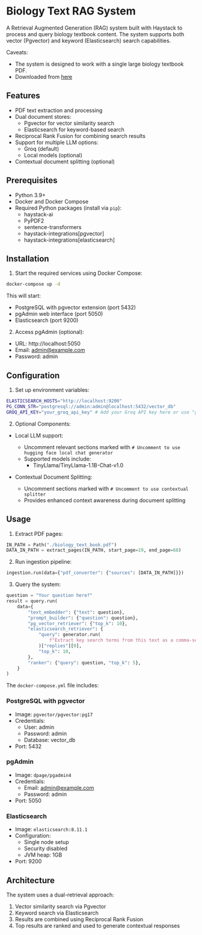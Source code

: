 # Biology Text RAG System

A Retrieval Augmented Generation (RAG) system built with Haystack to process and query biology textbook content. The system supports both vector (Pgvector) and keyword (Elasticsearch) search capabilities.

Caveats:
- The system is designed to work with a single large biology textbook PDF.
- Downloaded from [here](https://openstax.org/details/books/concepts-biology)

## Features

- PDF text extraction and processing
- Dual document stores:
  - Pgvector for vector similarity search
  - Elasticsearch for keyword-based search
- Reciprocal Rank Fusion for combining search results
- Support for multiple LLM options:
  - Groq (default)
  - Local models (optional)
- Contextual document splitting (optional)

## Prerequisites

- Python 3.9+
- Docker and Docker Compose
- Required Python packages (install via `pip`):
  - haystack-ai
  - PyPDF2
  - sentence-transformers
  - haystack-integrations[pgvector]
  - haystack-integrations[elasticsearch]

## Installation

1. Start the required services using Docker Compose:
```bash
docker-compose up -d
```

This will start:
- PostgreSQL with pgvector extension (port 5432)
- pgAdmin web interface (port 5050)
- Elasticsearch (port 9200)

2. Access pgAdmin (optional):
- URL: http://localhost:5050
- Email: admin@example.com
- Password: admin

## Configuration

1. Set up environment variables:
```bash
ELASTICSEARCH_HOSTS="http://localhost:9200"
PG_CONN_STR="postgresql://admin:admin@localhost:5432/vector_db"
GROQ_API_KEY="your_groq_api_key" # Add your Groq API key here or use "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"
```

2. Optional Components:
- Local LLM support:
  - Uncomment relevant sections marked with `# Uncomment to use hugging face local chat generator`
  - Supported models include:
    - TinyLlama/TinyLlama-1.1B-Chat-v1.0

- Contextual Document Splitting:
  - Uncomment sections marked with `# Uncomment to use contextual splitter`
  - Provides enhanced context awareness during document splitting

## Usage

1. Extract PDF pages:
```python
IN_PATH = Path("./biology_text_book.pdf")
DATA_IN_PATH = extract_pages(IN_PATH, start_page=19, end_page=68)
```

2. Run ingestion pipeline:
```python
ingestion.run(data={"pdf_converter": {"sources": [DATA_IN_PATH]}})
```

3. Query the system:
```python
question = "Your question here?"
result = query.run(
    data={
        "text_embedder": {"text": question},
        "prompt_builder": {"question": question},
        "pg_vector_retriever": {"top_k": 10},
        "elasticsearch_retriever": {
            "query": generator.run(
                f"Extract key search terms from this text as a comma-separated list:{question}"
            )["replies"][0],
            "top_k": 10,
        },
        "ranker": {"query": question, "top_k": 5},
    }
)
```


The `docker-compose.yml` file includes:

### PostgreSQL with pgvector
- Image: `pgvector/pgvector:pg17`
- Credentials:
  - User: admin
  - Password: admin
  - Database: vector_db
- Port: 5432

### pgAdmin
- Image: `dpage/pgadmin4`
- Credentials:
  - Email: admin@example.com
  - Password: admin
- Port: 5050

### Elasticsearch
- Image: `elasticsearch:8.11.1`
- Configuration:
  - Single node setup
  - Security disabled
  - JVM heap: 1GB
- Port: 9200

## Architecture

The system uses a dual-retrieval approach:
1. Vector similarity search via Pgvector
2. Keyword search via Elasticsearch
3. Results are combined using Reciprocal Rank Fusion
4. Top results are ranked and used to generate contextual responses